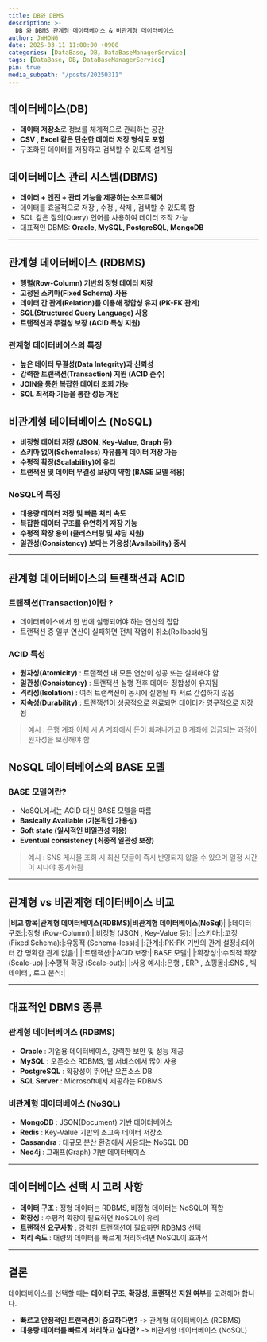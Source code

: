 ```yaml
---
title: DB와 DBMS
description: >-
  DB 와 DBMS 관계형 데이터베이스 & 비관계형 데이터베이스
author: JWHONG
date: 2025-03-11 11:00:00 +0900
categories: [DataBase, DB, DataBaseManagerService]
tags: [DataBase, DB, DataBaseManagerService]
pin: true
media_subpath: "/posts/20250311"
---
```


## 데이터베이스(DB)

  - **데이터 저장소**로 정보를 체계적으로 관리하는 공간
  - **CSV , Excel 같은 단순한 데이터 저장 형식도 포함**
  - 구조화된 데이터를 저장하고 검색할 수 있도록 설계됨

## 데이터베이스 관리 시스템(DBMS)

  - **데이터 + 엔진 + 관리 기능을 제공하는 소프트웨어**
  - 데이터를 효율적으로 저장 , 수정 , 삭제 , 검색할 수 있도록 함
  - SQL 같은 질의(Query) 언어를 사용하여 데이터 조작 가능
  - 대표적인 DBMS: **Oracle, MySQL, PostgreSQL, MongoDB**

---

## 관계형 데이터베이스 (RDBMS)

  - **행렬(Row-Column) 기반의 정형 데이터 저장**
  - **고정된 스키마(Fixed Schema) 사용**
  - **데이터 간 관계(Relation)를 이용해 정합성 유지 (PK-FK 관계)**
  - **SQL(Structured Query Language) 사용**
  - **트랜잭션과 무결성 보장 (ACID 특성 지원)**

### 관계형 데이터베이스의 특징

  - **높은 데이터 무결성(Data Integrity)과 신뢰성**
  - **강력한 트랜잭션(Transaction) 지원 (ACID 준수)**
  - **JOIN을 통한 복잡한 데이터 조회 가능**
  - **SQL 최적화 기능을 통한 성능 개선**

## 비관계형 데이터베이스 (NoSQL)

  - **비정형 데이터 저장 (JSON, Key-Value, Graph 등)**
  - **스키마 없이(Schemaless) 자유롭게 데이터 저장 가능**
  - **수평적 확장(Scalability)에 유리**
  - **트랜잭션 및 데이터 무결성 보장이 약함 (BASE 모델 적용)**

### NoSQL의 특징

  - **대용량 데이터 저장 및 빠른 처리 속도**
  - **복잡한 데이터 구조를 유연하게 저장 가능**
  - **수평적 확장 용이 (클러스터링 및 샤딩 지원)**
  - **일관성(Consistency) 보다는 가용성(Availability) 중시**

---

## 관계형 데이터베이스의 트랜잭션과 ACID

### 트랜잭션(Transaction)이란 ? 

  - 데이터베이스에서 한 번에 실행되어야 하는 연산의 집합
  - 트랜잭션 중 일부 연산이 실패하면 전체 작업이 취소(Rollback)됨

### ACID 특성

  - **원자성(Atomicity)** : 트랜잭션 내 모든 연산이 성공 또는 실패해야 함
  - **일관성(Consistency)** : 트랜잭션 실행 전후 데이터 정합성이 유지됨
  - **격리성(Isolation)** : 여러 트랜잭션이 동시에 실행될 때 서로 간섭하지 않음
  - **지속성(Durability)** : 트랜잭션이 성공적으로 완료되면 데이터가 영구적으로 저장됨

> 예시 : 은행 계좌 이체 시 A 계좌에서 돈이 빠져나가고 B 계좌에 입금되는 과정이 원자성을 보장해야 함

## NoSQL 데이터베이스의 BASE 모델

### BASE 모델이란?

  - NoSQL에서는 ACID 대신 BASE 모델을 따름
  - **Basically Available (기본적인 가용성)**
  - **Soft state (일시적인 비일관성 허용)**
  - **Eventual consistency (최종적 일관성 보장)**

> 예시 : SNS 게시물 조회 시 최신 댓글이 즉시 반영되지 않을 수 있으며 일정 시간이 지나야 동기화됨

---

## 관계형 vs 비관계형 데이터베이스 비교

|**비교 항목**|**관계형 데이터베이스(RDBMS)**|**비관계형 데이터베이스(NoSql)**|
|:데이터 구조:|:정형 (Row-Column):|:비정형 (JSON , Key-Value 등):| 
|:스키마:|:고정 (Fixed Schema):|:유동적 (Schema-less):| 
|:관계:|:PK-FK 기반의 관계 설정:|:데이터 간 명확한 관계 없음:| 
|:트랜잭션:|:ACID 보장:|:BASE 모델:| 
|:확장성:|:수직적 확장 (Scale-up):|:수평적 확장 (Scale-out):| 
|:사용 예시:|:은행 , ERP , 쇼핑몰:|:SNS , 빅데이터 , 로그 분석:| 

---

## 대표적인 DBMS 종류

### 관계형 데이터베이스 (RDBMS)

  - **Oracle** : 기업용 데이터베이스, 강력한 보안 및 성능 제공
  - **MySQL** : 오픈소스 RDBMS, 웹 서비스에서 많이 사용
  - **PostgreSQL** : 확장성이 뛰어난 오픈소스 DB
  - **SQL Server** : Microsoft에서 제공하는 RDBMS

### 비관계형 데이터베이스 (NoSQL)

  - **MongoDB** : JSON(Document) 기반 데이터베이스
  - **Redis** : Key-Value 기반의 초고속 데이터 저장소
  - **Cassandra** : 대규모 분산 환경에서 사용되는 NoSQL DB
  - **Neo4j** : 그래프(Graph) 기반 데이터베이스

--- 

## 데이터베이스 선택 시 고려 사항

  - **데이터 구조** : 정형 데이터는 RDBMS, 비정형 데이터는 NoSQL이 적합
  - **확장성** : 수평적 확장이 필요하면 NoSQL이 유리
  - **트랜잭션 요구사항** : 강력한 트랜잭션이 필요하면 RDBMS 선택
  - **처리 속도** : 대량의 데이터를 빠르게 처리하려면 NoSQL이 효과적

---

## 결론

데이터베이스를 선택할 때는 **데이터 구조, 확장성, 트랜잭션 지원 여부**를 고려해야 합니다.

 - **빠르고 안정적인 트랜잭션이 중요하다면?** -> 관계형 데이터베이스 (RDBMS)
 - **대용량 데이터를 빠르게 처리하고 싶다면?** -> 비관계형 데이터베이스 (NoSQL)